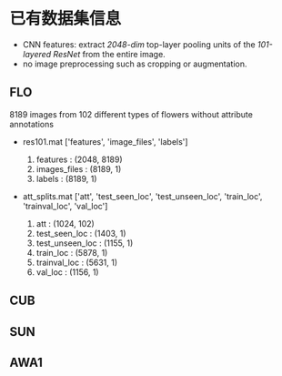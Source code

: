 # 已有数据集信息

- CNN features: extract *2048-dim* top-layer pooling units of the *101-layered ResNet* from the entire image.
- no image preprocessing such as cropping or augmentation.

## FLO

8189 images from 102 different types of flowers without attribute annotations

- res101.mat ['features', 'image_files', 'labels']
    1. features : (2048, 8189)
    2. images_files : (8189, 1)
    3. labels : (8189, 1)

- att_splits.mat ['att', 'test_seen_loc', 'test_unseen_loc', 'train_loc', 'trainval_loc', 'val_loc']

    1. att : (1024, 102)
    2. test_seen_loc : (1403, 1)
    3. test_unseen_loc : (1155, 1)
    4. train_loc : (5878, 1)
    5. trainval_loc : (5631, 1)
    6. val_loc : (1156, 1)

## CUB

## SUN

## AWA1